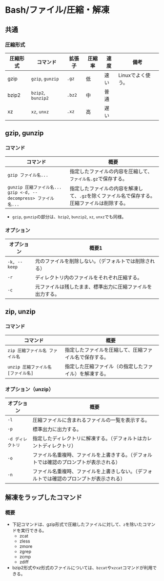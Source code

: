 # Bash/ファイル/圧縮・解凍

## 共通

### 圧縮形式

| 圧縮形式 | コマンド           | 拡張子 | 圧縮率 | 速度 | 備考              |
| -------- | ------------------ | ------ | ------ | ---- | ----------------- |
| gzip     | `gzip`, `gunzip`   | `.gz`  | 低     | 速い | Linuxでよく使う。 |
| bzip2    | `bzip2`, `bunzip2` | `.bz2` | 中     | 普通 |                   |
| xz       | `xz`, `unxz`       | `.xz`  | 高     | 遅い |                   |

## gzip, gunzip

### コマンド

| コマンド                                                     | 概要                                                         |
| ------------------------------------------------------------ | ------------------------------------------------------------ |
| `gzip ファイル名...`                                         | 指定したファイルの内容を圧縮して、`ファイル名.gz`で保存する。 |
| `gunzip 圧縮ファイル名...`<br />`gzip <-d, --decompress> ファイル名...` | 指定したファイルの内容を解凍して、`.gz`を除くファイル名で保存する。<br />圧縮ファイルは削除する。 |

- `gzip`, `gunzip`の部分は、`bzip2`, `bunzip2`, `xz`, `unxz`でも同様。

### オプション

| オプション   | 概要1                                                      |
| ------------ | ---------------------------------------------------------- |
| `-k, --keep` | 元のファイルを削除しない。（デフォルトでは削除される）     |
| `-r`         | ディレクトリ内のファイルをそれぞれ圧縮する。               |
| `-c`         | 元ファイルは残したまま、標準出力に圧縮ファイルを出力する。 |

## zip, unzip

### コマンド

| コマンド                            | 概要                                                   |
| ----------------------------------- | ------------------------------------------------------ |
| `zip 圧縮ファイル名 ファイル名`     | 指定したファイルを圧縮して、圧縮ファイル名で保存する。 |
| `unzip 圧縮ファイル名 [ファイル名]` | 指定した圧縮ファイル（の指定したファイル）を解凍する。 |

### オプション（unzip）

| オプション        | 概要                                                         |
| ----------------- | ------------------------------------------------------------ |
| `-l`              | 圧縮ファイルに含まれるファイルの一覧を表示する。             |
| `-p`              | 標準出力に出力する。                                         |
| `-d ディレクトリ` | 指定したディレクトリに解凍する。（デフォルトはカレントディレクトリ） |
| `-o`              | ファイル名重複時、ファイルを上書きする。（デフォルトでは確認のプロンプトが表示される） |
| `-n`              | ファイル名重複時、ファイルを上書きしない。（デフォルトでは確認のプロンプトが表示される） |

## 解凍をラップしたコマンド

### 概要

- 下記コマンドは、gzip形式で圧縮したファイルに対して、`z`を除いたコマンドを実行できる。
  - zcat
  - zless
  - zmore
  - zgrep
  - zcmp
  - zdiff
- bzip2形式やxz形式のファイルについては、`bzcat`や`xzcat`コマンドが利用できる。
